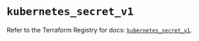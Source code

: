 # `kubernetes_secret_v1`

Refer to the Terraform Registry for docs: [`kubernetes_secret_v1`](https://registry.terraform.io/providers/hashicorp/kubernetes/2.15.0/docs/resources/secret_v1).
